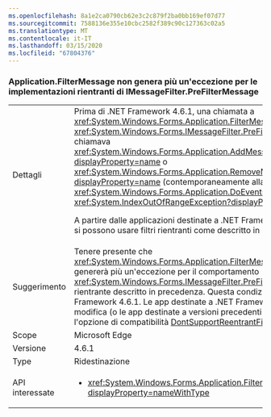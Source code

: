 ```yaml
---
ms.openlocfilehash: 8a1e2ca0790cb62e3c2c879f2ba0bb169ef07d77
ms.sourcegitcommit: 7588136e355e10cbc2582f389c90c127363c02a5
ms.translationtype: MT
ms.contentlocale: it-IT
ms.lasthandoff: 03/15/2020
ms.locfileid: "67804376"
---
```

### <a name="applicationfiltermessage-no-longer-throws-for-re-entrant-implementations-of-imessagefilterprefiltermessage"></a>Application.FilterMessage non genera più un'eccezione per le implementazioni rientranti di IMessageFilter.PreFilterMessage

|   |   |
|---|---|
|Dettagli|Prima di .NET Framework 4.6.1, una chiamata a <xref:System.Windows.Forms.Application.FilterMessage(System.Windows.Forms.Message@)> con un <xref:System.Windows.Forms.IMessageFilter.PreFilterMessage(System.Windows.Forms.Message@)> che chiamava <xref:System.Windows.Forms.Application.AddMessageFilter(System.Windows.Forms.IMessageFilter)?displayProperty=name> o <xref:System.Windows.Forms.Application.RemoveMessageFilter(System.Windows.Forms.IMessageFilter)?displayProperty=name> (contemporaneamente alla chiamata a <xref:System.Windows.Forms.Application.DoEvents>) avrebbe causato una <xref:System.IndexOutOfRangeException?displayProperty=name>.<p/>A partire dalle applicazioni destinate a .NET Framework 4.6.1, questa eccezione non viene più generata e si possono usare filtri rientranti come descritto in precedenza.|
|Suggerimento|Tenere presente che <xref:System.Windows.Forms.Application.FilterMessage(System.Windows.Forms.Message@)> non genererà più un'eccezione per il comportamento <xref:System.Windows.Forms.IMessageFilter.PreFilterMessage(System.Windows.Forms.Message@)> rientrante descritto in precedenza. Questa condizione influisce solo sulle applicazioni destinate a .NET Framework 4.6.1. Le app destinate a .NET Framework 4.6.1 possono rifiutare esplicitamente questa modifica (o le app destinate a versioni precedenti possono acconsentire esplicitamente) usando l'opzione di compatibilità [DontSupportReentrantFilterMessage](~/docs/framework/migration-guide/mitigation-custom-imessagefilter-prefiltermessage-implementations.md#mitigation).|
|Scope|Microsoft Edge|
|Versione|4.6.1|
|Type|Ridestinazione|
|API interessate|<ul><li><xref:System.Windows.Forms.Application.FilterMessage(System.Windows.Forms.Message@)?displayProperty=nameWithType></li></ul>|
